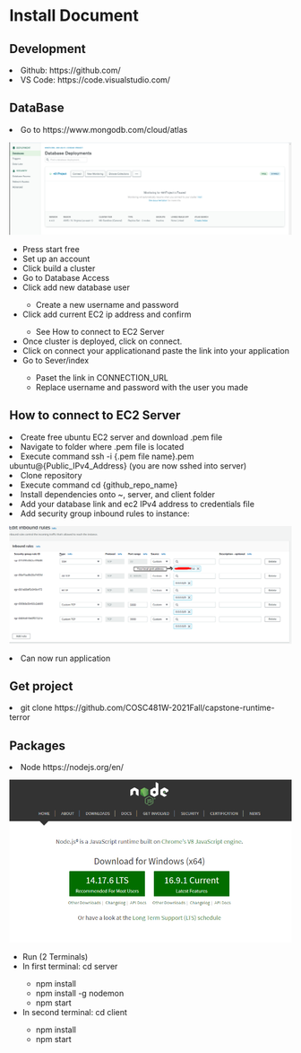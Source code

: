 <h1>Install Document</h1>

<h2>Development</h2>
<li>Github: https://github.com/</li> 
<li>VS Code: https://code.visualstudio.com/</li> 
  
<h2>DataBase</h2>  

<li>Go to https://www.mongodb.com/cloud/atlas</li>  

![Node Download](/Images/DataBase.PNG?raw=true "Node Download")

<ul>
<li>Press start free</li>  
<li>Set up an account</li>  
<li>Click build a cluster</li>  
<li>Go to Database Access</li>  
<li>Click add new database user</li> 
<ul><li>Create a new username and password</li></ul> 
<li>Click add current EC2 ip address and confirm</li> 
<ul><li>See How to connect to EC2 Server </li></ul>
<li>Once cluster is deployed, click on connect.</li>  
<li>Click on connect your applicationand paste the link into your application</li> 
<li>Go to Sever/index</li> 
<ul><li>Paset the link in CONNECTION_URL</li>
  <li>Replace username and password with the user you made</li></ul>
</ul>


<h2> How to connect to EC2 Server </h2>
<li> Create free ubuntu EC2 server and download .pem file</li>  
<li> Navigate to folder where .pem file is located</li> 
<li> Execute command ssh -i {.pem file name}.pem ubuntu@{Public_IPv4_Address} (you are now sshed into server)</li> 
<li> Clone repository</li> 
<li> Execute command cd {github_repo_name}</li> 
<li> Install dependencies onto ~, server, and client folder </li> 
<li> Add your database link and ec2 IPv4 address to credentials file </li> 
<li> Add security group inbound rules to instance:</li> 

![Security Roles](/Images/EC2SecurityRoles.png?raw=true "Security Roles")

<li> Can now run application</li> 


<h2>Get project</h2>  
<li>git clone https://github.com/COSC481W-2021Fall/capstone-runtime-terror</li> 


<h2>Packages</h2> 
<li>Node https://nodejs.org/en/</li> 

![Node Download](/Images/Node%20Download.PNG?raw=true "Node Download")

<ul>
  <li>Run (2 Terminals)</li> 
  <li>In first terminal: cd server</li> 
  <ul><li>npm install</li> 
  <li>npm install -g nodemon</li> 
  <li>npm start</li> </ul>
  <li>In second terminal: cd client</li> 
  <ul><li>npm install</li> 
  <li>npm start</li></ul> 
</ul>
